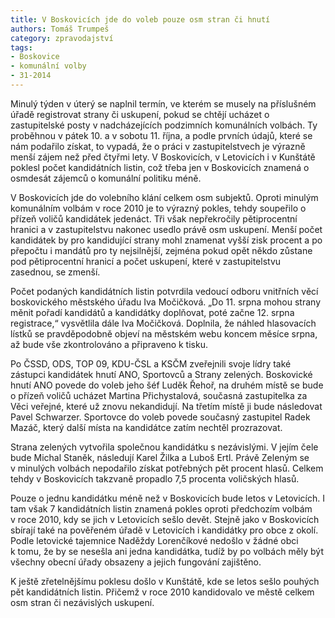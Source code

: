```yaml
---
title: V Boskovicích jde do voleb pouze osm stran či hnutí
authors: Tomáš Trumpeš
category: zpravodajství
tags:
- Boskovice
- komunální volby
- 31-2014 
---
```


Minulý týden v úterý se naplnil termín, ve kterém se musely na příslušném úřadě registrovat strany či uskupení, pokud se chtějí ucházet o zastupitelské posty v nadcházejících podzimních komunálních volbách. Ty proběhnou v pátek 10. a v sobotu 11. října, a podle prvních údajů, které se nám podařilo získat, to vypadá, že o práci v zastupitelstvech je výrazně menší zájem než před čtyřmi lety. V Boskovicích, v Letovicích i v Kunštátě poklesl počet kandidátních listin, což třeba jen v Boskovicích znamená o osmdesát zájemců o komunální politiku méně.

V Boskovicích jde do volebního klání celkem osm subjektů. Oproti minulým komunálním volbám v roce 2010 je to výrazný pokles, tehdy soupeřilo o přízeň voličů kandidátek jedenáct. Tři však nepřekročily pětiprocentní hranici a v zastupitelstvu nakonec usedlo právě osm uskupení. Menší počet kandidátek by pro kandidující strany mohl znamenat vyšší zisk procent a po přepočtu i mandátů pro ty nejsilnější, zejména pokud opět někdo zůstane pod pětiprocentní hranicí a počet uskupení, které v zastupitelstvu zasednou, se zmenší.

Počet podaných kandidátních listin potvrdila vedoucí odboru vnitřních věcí boskovického městského úřadu Iva Močičková. „Do 11. srpna mohou strany měnit pořadí kandidátů a kandidátky doplňovat, poté začne 12. srpna registrace,“ vysvětlila dále Iva Močičková. Doplnila, že náhled hlasovacích lístků se pravděpodobně objeví na městském webu koncem měsíce srpna, až bude vše zkontrolováno a připraveno k tisku.

Po ČSSD, ODS, TOP 09, KDU-ČSL a KSČM zveřejnili svoje lídry také zástupci kandidátek hnutí ANO, Sportovců a Strany zelených. Boskovické hnutí ANO povede do voleb jeho šéf Luděk Řehoř, na druhém místě se bude o přízeň voličů ucházet Martina Přichystalová, současná zastupitelka za Věci veřejné, které už znovu nekandidují. Na třetím místě ji bude následovat Pavel Schwarzer. Sportovce do voleb povede současný zastupitel Radek Mazáč, který další místa na kandidátce zatím nechtěl prozrazovat.

Strana zelených vytvořila společnou kandidátku s nezávislými. V jejím čele bude Michal Staněk, následují Karel Žilka a Luboš Ertl. Právě Zeleným se v minulých volbách nepodařilo získat potřebných pět procent hlasů. Celkem tehdy v Boskovicích takzvaně propadlo 7,5 procenta voličských hlasů.

Pouze o jednu kandidátku méně než v Boskovicích bude letos v Letovicích. I tam však 7 kandidátních listin znamená pokles oproti předchozím volbám v roce 2010, kdy se jich v Letovicích sešlo devět. Stejně jako v Boskovicích sbírají také na pověřeném úřadě v Letovicích i kandidátky pro obce z okolí. Podle letovické tajemnice Naděždy Lorenčíkové nedošlo v žádné obci k tomu, že by se nesešla ani jedna kandidátka, tudíž by po volbách měly být všechny obecní úřady obsazeny a jejich fungování zajištěno.

K ještě zřetelnějšímu poklesu došlo v Kunštátě, kde se letos sešlo pouhých pět kandidátních listin. Přičemž v roce 2010 kandidovalo ve městě celkem osm stran či nezávislých uskupení. 